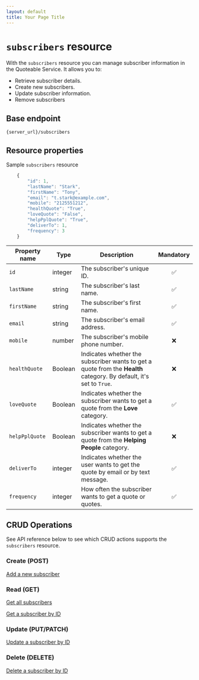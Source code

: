 ```yaml
---
layout: default
title: Your Page Title
---
```


# `subscribers` resource

With the `subscribers` resource you can manage subscriber information in the Quoteable Service. It allows you to:

* Retrieve subscriber details.
* Create new subscribers.
* Update subscriber information.
* Remove subscribers

## Base endpoint

```shell
{server_url}/subscribers
```

## Resource properties

Sample `subscribers` resource

```js
    {
        "id": 1,
        "lastName": "Stark",
        "firstName": "Tony",
        "email": "t.stark@example.com",
        "mobile": "2125551212",
        "healthQuote": "True",
        "loveQuote": "False",
        "helpPplQuote": "True",
        "deliverTo": 1,
        "frequency": 3
    }
```

| Property name | Type | Description | Mandatory |
| ------------- | ----------- | ----------- |     :----:    |
| `id` | integer | The subscriber's unique ID. | :white_check_mark: |
| `lastName` | string | The subscriber's last name. | :white_check_mark: |
| `firstName` | string | The subscriber's first name.  | :white_check_mark: |
| `email` | string | The subscriber's email address.| :white_check_mark: |
| `mobile` | number | The subscriber's mobile phone number. | :x: |
| `healthQuote` | Boolean | Indicates whether the subscriber wants to get a quote from the **Health** category. By default, it's set to `True`. | :x:  |
| `loveQuote` | Boolean | Indicates whether the subscriber wants to get a quote from the **Love** category.  | :white_check_mark: |
| `helpPplQuote` | Boolean | Indicates whether the subscriber wants to get a quote from the **Helping People** category.  | :x:  |
| `deliverTo` | integer | Indicates whether the user wants to get the quote by email or by text message. | :white_check_mark: |
| `frequency` | integer | How often the subscriber wants to get a quote or quotes. | :white_check_mark: |

## CRUD Operations

See API reference below to see which CRUD actions supports the `subscribers` resource.

### Create (POST)

[Add a new subscriber](subscrinbrs-add-subscriber.md)

### Read (GET)

[Get all subscribers](subscribers-get-all-subscribers.md)

[Get a subscriber by ID](subscribers-get-subscriber-by-id.md)

### Update (PUT/PATCH)

[Update a subscriber by ID](subscribers-update-subscriber.md)

### Delete (DELETE)

[Delete a subscriber by ID](subscribers-delete-subscriber.md)
